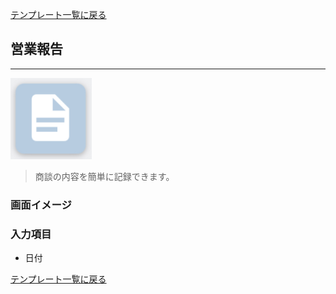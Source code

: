 [テンプレート一覧に戻る](../templates.md)

## 営業報告
***

![](../imgs/icons/sales_report_icon.png)

> 商談の内容を簡単に記録できます。

### 画面イメージ

### 入力項目
- 日付

[テンプレート一覧に戻る](../templates.md)